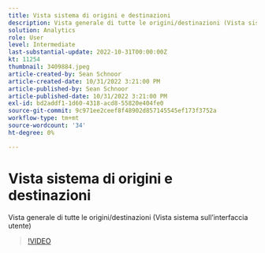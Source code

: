 ```yaml
---
title: Vista sistema di origini e destinazioni
description: Vista generale di tutte le origini/destinazioni (Vista sistema sull’interfaccia utente)
solution: Analytics
role: User
level: Intermediate
last-substantial-update: 2022-10-31T00:00:00Z
kt: 11254
thumbnail: 3409884.jpeg
article-created-by: Sean Schnoor
article-created-date: 10/31/2022 3:21:00 PM
article-published-by: Sean Schnoor
article-published-date: 10/31/2022 3:21:00 PM
exl-id: bd2addf1-1d60-4318-acd8-55820e404fe0
source-git-commit: 9c971ee2ceef8f48902d857145545ef173f3752a
workflow-type: tm+mt
source-wordcount: '34'
ht-degree: 0%

---
```


# Vista sistema di origini e destinazioni

Vista generale di tutte le origini/destinazioni (Vista sistema sull’interfaccia utente)

>[!VIDEO](https://video.tv.adobe.com/v/3409884/?quality=12&learn=on)
